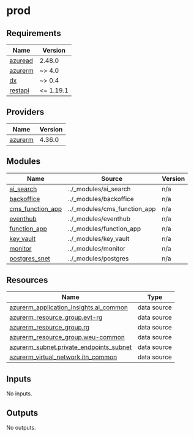 # prod

<!-- BEGIN_TF_DOCS -->
## Requirements

| Name | Version |
|------|---------|
| <a name="requirement_azuread"></a> [azuread](#requirement\_azuread) | 2.48.0 |
| <a name="requirement_azurerm"></a> [azurerm](#requirement\_azurerm) | ~> 4.0 |
| <a name="requirement_dx"></a> [dx](#requirement\_dx) | ~> 0.4 |
| <a name="requirement_restapi"></a> [restapi](#requirement\_restapi) | <= 1.19.1 |

## Providers

| Name | Version |
|------|---------|
| <a name="provider_azurerm"></a> [azurerm](#provider\_azurerm) | 4.36.0 |

## Modules

| Name | Source | Version |
|------|--------|---------|
| <a name="module_ai_search"></a> [ai\_search](#module\_ai\_search) | ../_modules/ai_search | n/a |
| <a name="module_backoffice"></a> [backoffice](#module\_backoffice) | ../_modules/backoffice | n/a |
| <a name="module_cms_function_app"></a> [cms\_function\_app](#module\_cms\_function\_app) | ../_modules/cms_function_app | n/a |
| <a name="module_eventhub"></a> [eventhub](#module\_eventhub) | ../_modules/eventhub | n/a |
| <a name="module_function_app"></a> [function\_app](#module\_function\_app) | ../_modules/function_app | n/a |
| <a name="module_key_vault"></a> [key\_vault](#module\_key\_vault) | ../_modules/key_vault | n/a |
| <a name="module_monitor"></a> [monitor](#module\_monitor) | ../_modules/monitor | n/a |
| <a name="module_postgres_snet"></a> [postgres\_snet](#module\_postgres\_snet) | ../_modules/postgres | n/a |

## Resources

| Name | Type |
|------|------|
| [azurerm_application_insights.ai_common](https://registry.terraform.io/providers/hashicorp/azurerm/latest/docs/data-sources/application_insights) | data source |
| [azurerm_resource_group.evt-rg](https://registry.terraform.io/providers/hashicorp/azurerm/latest/docs/data-sources/resource_group) | data source |
| [azurerm_resource_group.rg](https://registry.terraform.io/providers/hashicorp/azurerm/latest/docs/data-sources/resource_group) | data source |
| [azurerm_resource_group.weu-common](https://registry.terraform.io/providers/hashicorp/azurerm/latest/docs/data-sources/resource_group) | data source |
| [azurerm_subnet.private_endpoints_subnet](https://registry.terraform.io/providers/hashicorp/azurerm/latest/docs/data-sources/subnet) | data source |
| [azurerm_virtual_network.itn_common](https://registry.terraform.io/providers/hashicorp/azurerm/latest/docs/data-sources/virtual_network) | data source |

## Inputs

No inputs.

## Outputs

No outputs.
<!-- END_TF_DOCS -->
